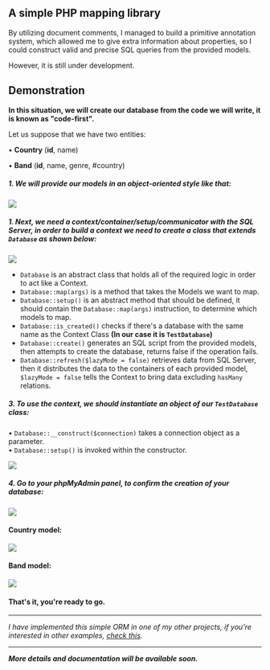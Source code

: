 <h2>A simple PHP mapping library</h2>
<p>By utilizing document comments, I managed to build a primitive annotation system, which allowed me to give extra information about properties,
so I could construct valid and precise SQL queries from the provided models.
</p>
<p>However, it is still under development.</p>

<h2>Demonstration</h2>
<p><b>In this situation, we will create our database from the code we will write, it is known as "code-first".</b></p>
<p>Let us suppose that we have two entities:
<p>• <b>Country</b> (<b>id</b>, name)</p>
<p>• <b>Band</b> (<b>id</b>, name, genre, #country)</p>

<h5>1. We will provide our models in an object-oriented style like that:</h5>
<img src='https://i.imgur.com/286E3zY.jpg' />
<h5>1. Next, we need a context/container/setup/communicator with the SQL Server, in order to build a context we need to create a class that extends <code>Database</code> as shown below:</h5>
<img src='https://i.imgur.com/Wdhcd4g.jpg' />
<ul>  
  <li><code>Database</code> is an abstract class that holds all of the required logic in order to act like a Context.</li>
  <li><code>Database::map(args)</code> is a method that takes the Models we want to map.</li>
  <li><code>Database::setup()</code> is an abstract method that should be defined, it should contain the <code>Database::map(args)</code> instruction,
  to determine which models to map.</li>
  <li><code>Database::is_created()</code> checks if there's a database with the same name as the Context Class <b>(In our case it is <code>TestDatabase</code>)</b></li>
  <li><code>Database::create()</code> generates an SQL script from the provided models, then attempts to create the database, returns false if the operation fails.</li>
  <li><code>Database::refresh($lazyMode = false)</code> retrieves data from SQL Server, then it distributes the data to the containers of each provided model,<br>
  <code>$lazyMode = false</code> tells the Context to bring data excluding <code>hasMany</code> relations.</li>
</ul>

<h5>3. To use the context, we should instantiate an object of our <code>TestDatabase</code> class:</h5>
<p>• <code>Database::__construct($connection)</code> takes a connection object as a parameter.
<br>• <code>Database::setup()</code> is invoked within the constructor.</p>
<img src='https://i.imgur.com/CsT65No.jpg'/>

<h5>4. Go to your phpMyAdmin panel, to confirm the creation of your database:</h5>
<img src='https://i.imgur.com/PLchVHH.jpg' />
<h4>Country model:</h4>
<img src='https://i.imgur.com/tqLWy5I.jpg' />
<h4>Band model:</h4>
<img src='https://i.imgur.com/l8ckzOS.jpg' />

<h4>That's it, you're ready to go.</h4>
<hr><i>I have implemented this simple ORM in one of my other projects, if you're interested in other examples, <a href='https://github.com/IbraheemAredda/ArDoros/tree/master/src/models'>check this</a>.</i>
<hr><i><b>More details and documentation will be available soon.</b></i>
